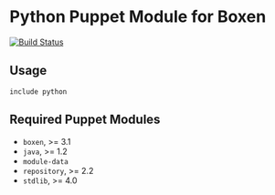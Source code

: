 # Python Puppet Module for Boxen

[![Build Status](https://travis-ci.org/boxen/puppet-python.png?branch=master)](https://travis-ci.org/boxen/puppet-python)

## Usage

```puppet
include python
```

## Required Puppet Modules

* `boxen`, >= 3.1
* `java`, >= 1.2
* `module-data`
* `repository`, >= 2.2
* `stdlib`, >= 4.0
